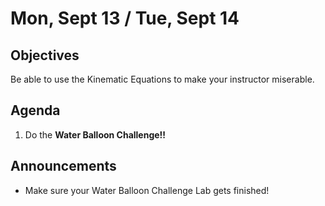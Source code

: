 Mon, Sept 13 / Tue, Sept 14
=====================

Objectives
------------
Be able to use the Kinematic Equations to make your instructor miserable.

Agenda  
---------  

1. Do the **Water Balloon Challenge!!**


Announcements
-------------  
- Make sure your Water Balloon Challenge Lab gets finished!
<!--stackedit_data:
eyJoaXN0b3J5IjpbMjA0MzczMjM4MSwzOTc2ODIzMzQsLTU1ND
Q0MzA0OSw2MDQ3MjcxNzgsMTY5MTUyMjIwOSwtMTU2MzQ0ODYy
NywtMTg2NjMyNDM0Nyw2Njk3MjczNzQsMTg4MDMzNDc0OSwtNz
Q3Mzc5OTAxLC0yODg3MDM2MzUsMzIwMzcyODY5LC0xNzAwMzA4
OTcyLC0yMDUwOTMzOTU5LC0xMjgwOTUwMTM0LC0zNjc2ODgwOT
EsOTI0MzkzMDA2LC0xNzM4NTY2OCwxMzkwOTQ2NjUwLC04MTcw
NTMwMTNdfQ==
-->